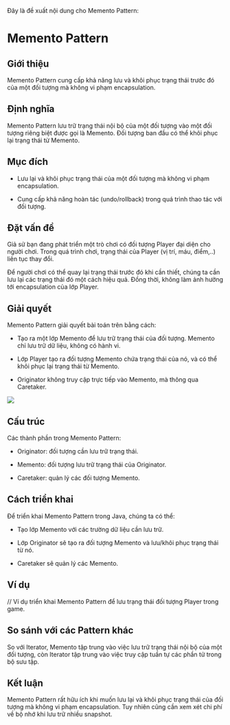 Đây là đề xuất nội dung cho Memento Pattern:

# Memento Pattern

## Giới thiệu

Memento Pattern cung cấp khả năng lưu và khôi phục trạng thái trước đó của một đối tượng mà không vi phạm encapsulation.

## Định nghĩa

Memento Pattern lưu trữ trạng thái nội bộ của một đối tượng vào một đối tượng riêng biệt được gọi là Memento. Đối tượng ban đầu có thể khôi phục lại trạng thái từ Memento.

## Mục đích

- Lưu lại và khôi phục trạng thái của một đối tượng mà không vi phạm encapsulation.

- Cung cấp khả năng hoàn tác (undo/rollback) trong quá trình thao tác với đối tượng.

## Đặt vấn đề

Giả sử bạn đang phát triển một trò chơi có đối tượng Player đại diện cho người chơi. Trong quá trình chơi, trạng thái của Player (vị trí, máu, điểm,..) liên tục thay đổi.

Để người chơi có thể quay lại trạng thái trước đó khi cần thiết, chúng ta cần lưu lại các trạng thái đó một cách hiệu quả. Đồng thời, không làm ảnh hưởng tới encapsulation của lớp Player.

## Giải quyết

Memento Pattern giải quyết bài toán trên bằng cách:

- Tạo ra một lớp Memento để lưu trữ trạng thái của đối tượng. Memento chỉ lưu trữ dữ liệu, không có hành vi.

- Lớp Player tạo ra đối tượng Memento chứa trạng thái của nó, và có thể khôi phục lại trạng thái từ Memento.

- Originator không truy cập trực tiếp vào Memento, mà thông qua Caretaker.

![](https://refactoring.guru/images/patterns/diagrams/memento/structure.png)

## Cấu trúc

Các thành phần trong Memento Pattern:

- Originator: đối tượng cần lưu trữ trạng thái.

- Memento: đối tượng lưu trữ trạng thái của Originator.

- Caretaker: quản lý các đối tượng Memento.

## Cách triển khai

Để triển khai Memento Pattern trong Java, chúng ta có thể:

- Tạo lớp Memento với các trường dữ liệu cần lưu trữ.

- Lớp Originator sẽ tạo ra đối tượng Memento và lưu/khôi phục trạng thái từ nó.

- Caretaker sẽ quản lý các Memento.

## Ví dụ

// Ví dụ triển khai Memento Pattern để lưu trạng thái đối tượng Player trong game.

## So sánh với các Pattern khác

So với Iterator, Memento tập trung vào việc lưu trữ trạng thái nội bộ của một đối tượng, còn Iterator tập trung vào việc truy cập tuần tự các phần tử trong bộ sưu tập.

## Kết luận

Memento Pattern rất hữu ích khi muốn lưu lại và khôi phục trạng thái của đối tượng mà không vi phạm encapsulation. Tuy nhiên cũng cần xem xét chi phí về bộ nhớ khi lưu trữ nhiều snapshot.